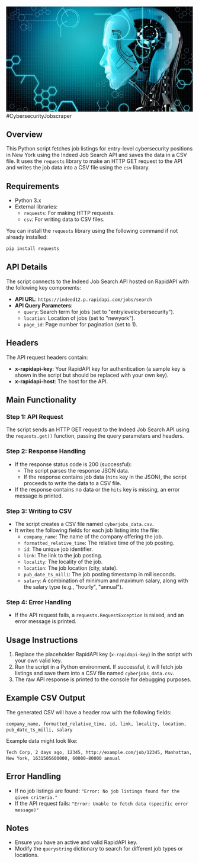 ![1398313](1398313.jpg)
#CybersecurityJobscraper

## Overview
This Python script fetches job listings for entry-level cybersecurity positions in New York using the Indeed Job Search API and saves the data in a CSV file. It uses the `requests` library to make an HTTP GET request to the API and writes the job data into a CSV file using the `csv` library.

## Requirements
- Python 3.x
- External libraries:
  - `requests`: For making HTTP requests.
  - `csv`: For writing data to CSV files.

You can install the `requests` library using the following command if not already installed:

```bash
pip install requests
```

## API Details
The script connects to the Indeed Job Search API hosted on RapidAPI with the following key components:
- **API URL**: `https://indeed12.p.rapidapi.com/jobs/search`
- **API Query Parameters**:
  - `query`: Search term for jobs (set to "entrylevelcybersecurity").
  - `location`: Location of jobs (set to "newyork").
  - `page_id`: Page number for pagination (set to 1).

## Headers
The API request headers contain:
- **x-rapidapi-key**: Your RapidAPI key for authentication (a sample key is shown in the script but should be replaced with your own key).
- **x-rapidapi-host**: The host for the API.

## Main Functionality

### Step 1: API Request
The script sends an HTTP GET request to the Indeed Job Search API using the `requests.get()` function, passing the query parameters and headers.

### Step 2: Response Handling
- If the response status code is 200 (successful):
  - The script parses the response JSON data.
  - If the response contains job data (`hits` key in the JSON), the script proceeds to write the data to a CSV file.
- If the response contains no data or the `hits` key is missing, an error message is printed.

### Step 3: Writing to CSV
- The script creates a CSV file named `cyberjobs_data.csv`.
- It writes the following fields for each job listing into the file:
  - `company_name`: The name of the company offering the job.
  - `formatted_relative_time`: The relative time of the job posting.
  - `id`: The unique job identifier.
  - `link`: The link to the job posting.
  - `locality`: The locality of the job.
  - `location`: The job location (city, state).
  - `pub_date_ts_milli`: The job posting timestamp in milliseconds.
  - `salary`: A combination of minimum and maximum salary, along with the salary type (e.g., "hourly", "annual").

### Step 4: Error Handling
- If the API request fails, a `requests.RequestException` is raised, and an error message is printed.

## Usage Instructions
1. Replace the placeholder RapidAPI key (`x-rapidapi-key`) in the script with your own valid key.
2. Run the script in a Python environment. If successful, it will fetch job listings and save them into a CSV file named `cyberjobs_data.csv`.
3. The raw API response is printed to the console for debugging purposes.

## Example CSV Output
The generated CSV will have a header row with the following fields:

```
company_name, formatted_relative_time, id, link, locality, location, pub_date_ts_milli, salary
```

Example data might look like:

```
Tech Corp, 2 days ago, 12345, http://example.com/job/12345, Manhattan, New York, 1631505600000, 60000-80000 annual
```

## Error Handling
- If no job listings are found: `"Error: No job listings found for the given criteria."`
- If the API request fails: `"Error: Unable to fetch data (specific error message)"`

## Notes
- Ensure you have an active and valid RapidAPI key.
- Modify the `querystring` dictionary to search for different job types or locations.
